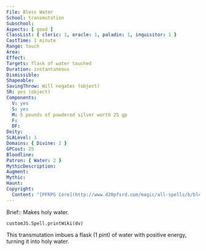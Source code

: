 ```yaml
---
File: Bless Water
School: transmutation
Subschool: 
Aspects: [ good ]
ClassList: { cleric: 1, oracle: 1, paladin: 1, inquisitor: 1 }
CastTime: 1 minute
Range: touch
Area: 
Effect: 
Targets: flask of water touched
Duration: instantaneous
Dismissible: 
Shapeable: 
SavingThrow: Will negates (object)
SR: yes (object)
Components:
  V: yes
  S: yes
  M: 5 pounds of powdered silver worth 25 gp
  F: 
  DF: 
Deity: 
SLALevel: 1
Domains: { Divine: 2 }
GPCost: 25
Bloodline: 
Patron: { Water: 2 }
MythicDescription: 
Augment: 
Mythic: 
Haunt: 
Copyright:
  Content: "[PFRPG Core](http://www.d20pfsrd.com/magic/all-spells/b/bless-water)"
---
```

Brief:: Makes holy water.

```dataviewjs
customJS.Spell.printWiki(dv)
```

This transmutation imbues a flask (1 pint) of water with positive energy, turning it into holy water.
